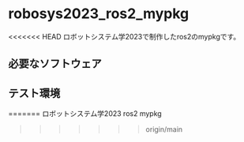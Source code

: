 # robosys2023_ros2_mypkg
<<<<<<< HEAD
ロボットシステム学2023で制作したros2のmypkgです。

## 必要なソフトウェア

## テスト環境
=======
ロボットシステム学2023 ros2 mypkg
>>>>>>> origin/main
